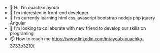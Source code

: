 - 👋 Hi, I’m ouachko ayoub
- 👀 I’m interested in front-end developer
- 🌱 I’m currently learning html css javascript bootstrap nodejs php jquery Angular
- 💞️ I’m looking to collaborate with new friend to develop our skills on programing
- 📫 How to reach me https://www.linkedin.com/in/ayoub-ouachko-3733b3210/

<!---
ouayoub/ouayoub is a ✨ special ✨ repository because its `README.md` (this file) appears on your GitHub profile.
You can click the Preview link to take a look at your changes.
--->
